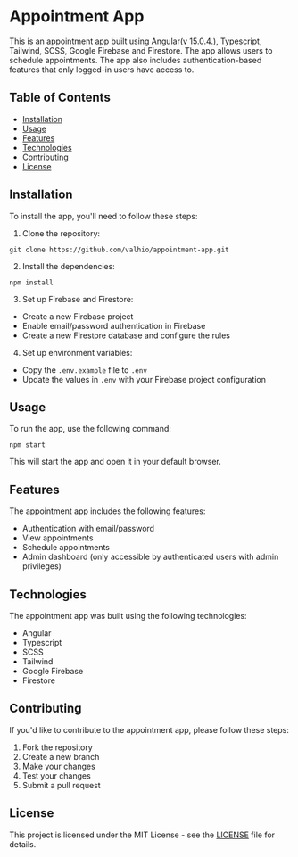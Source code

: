 # Appointment App

This is an appointment app built using Angular(v 15.0.4.), Typescript, Tailwind, SCSS, Google Firebase and Firestore. The app allows users to schedule appointments. The app also includes authentication-based features that only logged-in users have access to.

## Table of Contents

- [Installation](#installation)
- [Usage](#usage)
- [Features](#features)
- [Technologies](#technologies)
- [Contributing](#contributing)
- [License](#license)

## Installation

To install the app, you'll need to follow these steps:

1. Clone the repository:
```properties
git clone https://github.com/valhio/appointment-app.git
```  

2. Install the dependencies:
```properties
npm install
```  

3. Set up Firebase and Firestore:

- Create a new Firebase project
- Enable email/password authentication in Firebase
- Create a new Firestore database and configure the rules

4. Set up environment variables:

- Copy the `.env.example` file to `.env`
- Update the values in `.env` with your Firebase project configuration

## Usage

To run the app, use the following command:
```properties
npm start
```  
This will start the app and open it in your default browser.

## Features

The appointment app includes the following features:

- Authentication with email/password
- View appointments
- Schedule appointments
- Admin dashboard (only accessible by authenticated users with admin privileges)

## Technologies

The appointment app was built using the following technologies:

- Angular
- Typescript
- SCSS
- Tailwind
- Google Firebase
- Firestore

## Contributing

If you'd like to contribute to the appointment app, please follow these steps:

1. Fork the repository
2. Create a new branch
3. Make your changes
4. Test your changes
5. Submit a pull request

## License

This project is licensed under the MIT License - see the [LICENSE](LICENSE) file for details.

